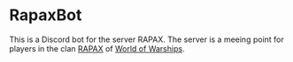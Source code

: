 # RapaxBot

This is a Discord bot for the server RAPAX.
The server is a meeing point for players in the clan [RAPAX](https://clans.worldofwarships.eu/clans/gateway/wows/clan-profile/500183314) of [World of Warships](https://worldofwarships.eu/it/content/game/).
